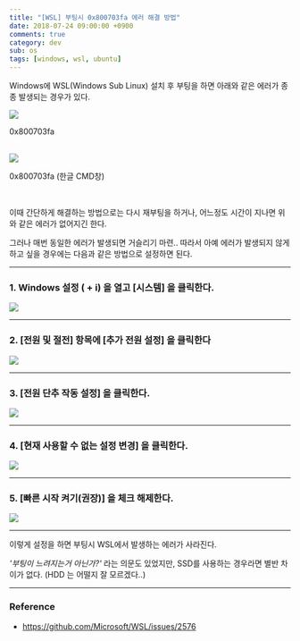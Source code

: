 ```yaml
---
title: "[WSL] 부팅시 0x800703fa 에러 해결 방법"
date: 2018-07-24 09:00:00 +0900
comments: true
category: dev
sub: os
tags: [windows, wsl, ubuntu]
---
```


Windows에 WSL(Windows Sub Linux) 설치 후 부팅을 하면
아래와 같은 에러가 종종 발생되는 경우가 있다.

<img class="shadow" src="/dev/24/0x800703fa.png">
<p class="center desc">0x800703fa</p>

<br>

<img class="shadow" src="/dev/24/0x800703fa_ko.png">
<p class="center desc">0x800703fa (한글 CMD창)</p>

<br>

이때 간단하게 해결하는 방법으로는 다시 재부팅을 하거나,
어느정도 시간이 지나면 위와 같은 에러가 없어지긴 한다.

그러나 매번 동일한 에러가 발생되면 거슬리기 마련..
따라서 아예 에러가 발생되지 않게 하고 싶을 경우에는 다음과 같은 방법으로 설정하면 된다.

---

### 1. Windows 설정 (<i class="fab fa-windows" style="font-size:20px; font-weight:normal; vertical-align:middle;"></i> + i) 을 열고 [시스템] 을 클릭한다.

<img class="shadow" src="/dev/24/wsl_1.png">

---

### 2. [전원 및 절전] 항목에 [추가 전원 설정] 을 클릭한다

<img class="shadow" src="/dev/24/wsl_2.png">

---

### 3. [전원 단추 작동 설정] 을 클릭한다.

<img class="shadow" src="/dev/24/wsl_3.png">

---

### 4. [현재 사용할 수 없는 설정 변경] 을 클릭한다.

<img class="shadow" src="/dev/24/wsl_4.png">

---

### 5. [빠른 시작 켜기(권장)] 을 체크 해제한다.

<img class="shadow" src="/dev/24/wsl_5.png">

---

이렇게 설정을 하면 부팅시 WSL에서 발생하는 에러가 사라진다.

*'부팅이 느려지는거 아닌가?'* 라는 의문도 있었지만, SSD를 사용하는 경우라면 별반 차이가 없다.
(HDD 는 어떨지 잘 모르겠다..)

---
### Reference
* https://github.com/Microsoft/WSL/issues/2576
